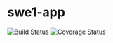 # swe1-app
[![Build Status](https://app.travis-ci.com/makendym/swe1-app.svg?branch=master)](https://app.travis-ci.com/makendym/swe1-app)
[![Coverage Status](https://coveralls.io/repos/github/makendym/swe1-app/badge.svg?branch=master)](https://coveralls.io/github/makendym/swe1-app?branch=master)
